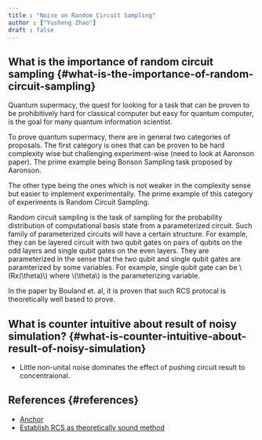 ```yaml
---
title : "Noise on Random Circuit Sampling"
author : ["Yusheng Zhao"]
draft : false
---
```


## What is the importance of random circuit sampling {#what-is-the-importance-of-random-circuit-sampling}

Quantum supermacy, the quest for looking for a task that can be proven to be
prohibitively hard for classical computer but easy for quantum computer, is the
goal for many quantum information scientist.

To prove quantum supermacy, there are in general two categories of proposals.
The first category is ones that can be proven to be hard complexity wise but
challenging experiment-wise (need to look at Aaronson paper). The prime example
being Bonson Sampling task proposed by Aaronson.

The other type being the ones which is not weaker in the complexity sense but
easier to implement experimentally. The prime example of this category of
experiments is Random Circuit Sampling.

Random circuit sampling is the task of sampling for the probability distribution
of computational basis state from a parameterized circuit. Such family of
parameterized circuits will have a certain structure. For example, they can be
layered circuit with two qubit gates on pairs of qubits on the odd layers and
single qubit gates on the even layers. They are parameterized in the sense that
the two qubit and single qubit gates are paramterized by some variables. For
example, single qubit gate can be \\(Rx(\theta)\\) where \\(\theta\\) is the
parameterizing variable.

In the paper by Bouland et. al, it is proven that such RCS protocal is
theoretically well based to prove.


## What is counter intuitive about result of noisy simulation? {#what-is-counter-intuitive-about-result-of-noisy-simulation}

-   Little non-unital noise dominates the effect of pushing circuit result to
    concentraional.


## References {#references}

-   [Anchor](<https://arxiv.org/abs/2306.16659>)
-   [Establish RCS as theoretically sound method](<https://www.nature.com/articles/s41567-018-0318-2>)
